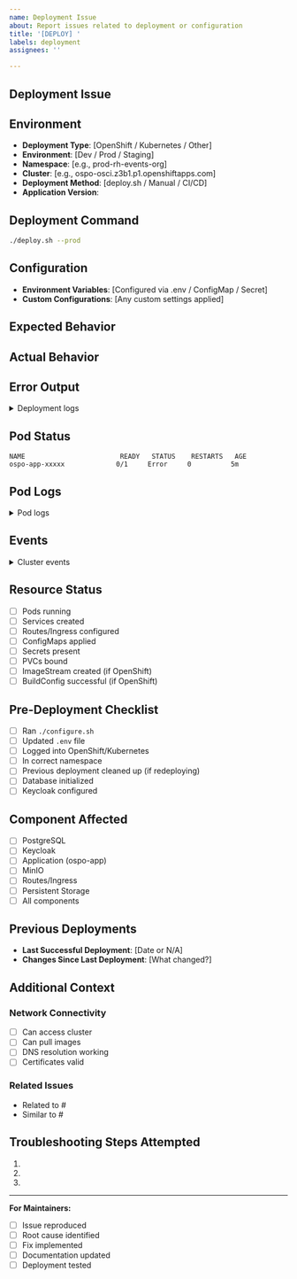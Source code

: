 ```yaml
---
name: Deployment Issue
about: Report issues related to deployment or configuration
title: '[DEPLOY] '
labels: deployment
assignees: ''

---
```


## Deployment Issue
<!-- Brief description of the deployment problem -->

## Environment
- **Deployment Type**: [OpenShift / Kubernetes / Other]
- **Environment**: [Dev / Prod / Staging]
- **Namespace**: [e.g., prod-rh-events-org]
- **Cluster**: [e.g., ospo-osci.z3b1.p1.openshiftapps.com]
- **Deployment Method**: [deploy.sh / Manual / CI/CD]
- **Application Version**:

## Deployment Command
<!-- What command did you run? -->
```bash
./deploy.sh --prod
```

## Configuration
- **Environment Variables**: [Configured via .env / ConfigMap / Secret]
- **Custom Configurations**: [Any custom settings applied]

## Expected Behavior
<!-- What should have happened during deployment? -->

## Actual Behavior
<!-- What actually happened? -->

## Error Output
<!-- Paste the complete error output -->
<details>
<summary>Deployment logs</summary>

```
Paste deployment logs here
```
</details>

## Pod Status
<!-- Output of `oc get pods` or `kubectl get pods` -->
```
NAME                        READY   STATUS    RESTARTS   AGE
ospo-app-xxxxx             0/1     Error     0          5m
```

## Pod Logs
<!-- Output of `oc logs <pod-name>` for failing pods -->
<details>
<summary>Pod logs</summary>

```
Paste pod logs here
```
</details>

## Events
<!-- Output of `oc get events` or `kubectl get events` -->
<details>
<summary>Cluster events</summary>

```
Paste events here
```
</details>

## Resource Status
<!-- Check resource status -->
- [ ] Pods running
- [ ] Services created
- [ ] Routes/Ingress configured
- [ ] ConfigMaps applied
- [ ] Secrets present
- [ ] PVCs bound
- [ ] ImageStream created (if OpenShift)
- [ ] BuildConfig successful (if OpenShift)

## Pre-Deployment Checklist
<!-- What was done before deployment? -->
- [ ] Ran `./configure.sh`
- [ ] Updated `.env` file
- [ ] Logged into OpenShift/Kubernetes
- [ ] In correct namespace
- [ ] Previous deployment cleaned up (if redeploying)
- [ ] Database initialized
- [ ] Keycloak configured

## Component Affected
<!-- Which component is having issues? -->
- [ ] PostgreSQL
- [ ] Keycloak
- [ ] Application (ospo-app)
- [ ] MinIO
- [ ] Routes/Ingress
- [ ] Persistent Storage
- [ ] All components

## Previous Deployments
<!-- Has this worked before? -->
- **Last Successful Deployment**: [Date or N/A]
- **Changes Since Last Deployment**: [What changed?]

## Additional Context
<!-- Add any other context about the problem -->

### Network Connectivity
- [ ] Can access cluster
- [ ] Can pull images
- [ ] DNS resolution working
- [ ] Certificates valid

### Related Issues
<!-- Link to related deployment issues -->
- Related to #
- Similar to #

## Troubleshooting Steps Attempted
<!-- What have you tried to fix this? -->
1.
2.
3.

---

**For Maintainers:**
- [ ] Issue reproduced
- [ ] Root cause identified
- [ ] Fix implemented
- [ ] Documentation updated
- [ ] Deployment tested
